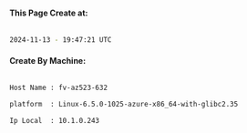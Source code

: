 
   
#### This Page Create at:

```bash

2024-11-13 - 19:47:21 UTC

```

#### Create By Machine:

```bash

Host Name : fv-az523-632

platform  : Linux-6.5.0-1025-azure-x86_64-with-glibc2.35

Ip Local  : 10.1.0.243

```

